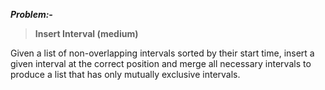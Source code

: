 ***Problem:-***

> **Insert Interval (medium)**

Given a list of non-overlapping intervals sorted by their start time, insert a given interval at the correct position and merge all necessary intervals to produce a list that has only mutually exclusive intervals.

